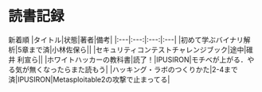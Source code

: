 # 読書記録
新着順
|タイトル|状態|著者|備考|
|:---|:---:|:---:|:---|
|初めて学ぶバイナリ解析|5章まで済|小林佐保ら||
|セキュリティコンテストチャレンジブック|途中|碓井 利宣ら||
|ホワイトハッカーの教科書|読了！|IPUSIRON|モチベが上がる．やる気が無くなったらまた読もう|
|ハッキング・ラボのつくりかた|2-4まで済|IPUSIRON|Metasploitable2の攻撃で止まってる|